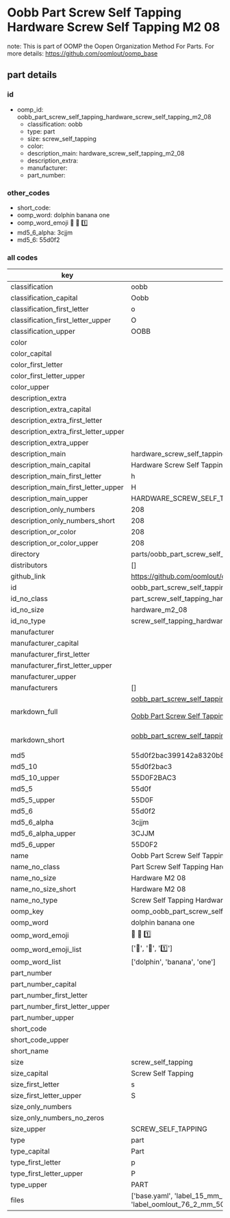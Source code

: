 # Oobb Part Screw Self Tapping Hardware Screw Self Tapping M2 08  

note: This is part of OOMP the Oopen Organization Method For Parts. For more details: https://github.com/oomlout/oomp_base

##  part details





### id
* oomp_id: oobb_part_screw_self_tapping_hardware_screw_self_tapping_m2_08
  * classification: oobb
  * type: part
  * size: screw_self_tapping
  * color: 
  * description_main: hardware_screw_self_tapping_m2_08
  * description_extra: 
  * manufacturer: 
  * part_number: 

### other_codes
* short_code: 
* oomp_word: dolphin banana one
* oomp_word_emoji :dolphin: :banana: :one:
* md5_6_alpha: 3cjjm
* md5_6: 55d0f2

### all codes 
| key | value |  
| --- | --- |  
| classification | oobb |  
| classification_capital | Oobb |  
| classification_first_letter | o |  
| classification_first_letter_upper | O |  
| classification_upper | OOBB |  
| color |  |  
| color_capital |  |  
| color_first_letter |  |  
| color_first_letter_upper |  |  
| color_upper |  |  
| description_extra |  |  
| description_extra_capital |  |  
| description_extra_first_letter |  |  
| description_extra_first_letter_upper |  |  
| description_extra_upper |  |  
| description_main | hardware_screw_self_tapping_m2_08 |  
| description_main_capital | Hardware Screw Self Tapping M2 08 |  
| description_main_first_letter | h |  
| description_main_first_letter_upper | H |  
| description_main_upper | HARDWARE_SCREW_SELF_TAPPING_M2_08 |  
| description_only_numbers | 208 |  
| description_only_numbers_short | 208 |  
| description_or_color | 208 |  
| description_or_color_upper | 208 |  
| directory | parts/oobb_part_screw_self_tapping_hardware_screw_self_tapping_m2_08 |  
| distributors | [] |  
| github_link | https://github.com/oomlout/oomlout_oomp_part_src/tree/main/parts/oobb_part_screw_self_tapping_hardware_screw_self_tapping_m2_08/working |  
| id | oobb_part_screw_self_tapping_hardware_screw_self_tapping_m2_08 |  
| id_no_class | part_screw_self_tapping_hardware_screw_self_tapping_m2_08 |  
| id_no_size | hardware_m2_08 |  
| id_no_type | screw_self_tapping_hardware_screw_self_tapping_m2_08 |  
| manufacturer |  |  
| manufacturer_capital |  |  
| manufacturer_first_letter |  |  
| manufacturer_first_letter_upper |  |  
| manufacturer_upper |  |  
| manufacturers | [] |  
| markdown_full | [oobb_part_screw_self_tapping_hardware_screw_self_tapping_m2_08](https://github.com/oomlout/oomlout_oomp_part_src/tree/main/parts/oobb_part_screw_self_tapping_hardware_screw_self_tapping_m2_08/working)<br>[](https://github.com/oomlout/oomlout_oomp_part_src/tree/main/parts/oobb_part_screw_self_tapping_hardware_screw_self_tapping_m2_08/working)<br>[Oobb Part Screw Self Tapping Hardware Screw Self Tapping M2 08](https://github.com/oomlout/oomlout_oomp_part_src/tree/main/parts/oobb_part_screw_self_tapping_hardware_screw_self_tapping_m2_08/working)<br><br> |  
| markdown_short | [oobb_part_screw_self_tapping_hardware_screw_self_tapping_m2_08](https://github.com/oomlout/oomlout_oomp_part_src/tree/main/parts/oobb_part_screw_self_tapping_hardware_screw_self_tapping_m2_08/working)<br><br> |  
| md5 | 55d0f2bac399142a8320b8e29bd64d5a |  
| md5_10 | 55d0f2bac3 |  
| md5_10_upper | 55D0F2BAC3 |  
| md5_5 | 55d0f |  
| md5_5_upper | 55D0F |  
| md5_6 | 55d0f2 |  
| md5_6_alpha | 3cjjm |  
| md5_6_alpha_upper | 3CJJM |  
| md5_6_upper | 55D0F2 |  
| name | Oobb Part Screw Self Tapping Hardware Screw Self Tapping M2 08 |  
| name_no_class | Part Screw Self Tapping Hardware Screw Self Tapping M2 08 |  
| name_no_size | Hardware M2 08 |  
| name_no_size_short | Hardware M2 08 |  
| name_no_type | Screw Self Tapping Hardware Screw Self Tapping M2 08 |  
| oomp_key | oomp_oobb_part_screw_self_tapping_hardware_screw_self_tapping_m2_08 |  
| oomp_word | dolphin banana one |  
| oomp_word_emoji | :dolphin: :banana: :one: |  
| oomp_word_emoji_list | [':dolphin:', ':banana:', ':one:'] |  
| oomp_word_list | ['dolphin', 'banana', 'one'] |  
| part_number |  |  
| part_number_capital |  |  
| part_number_first_letter |  |  
| part_number_first_letter_upper |  |  
| part_number_upper |  |  
| short_code |  |  
| short_code_upper |  |  
| short_name |  |  
| size | screw_self_tapping |  
| size_capital | Screw Self Tapping |  
| size_first_letter | s |  
| size_first_letter_upper | S |  
| size_only_numbers |  |  
| size_only_numbers_no_zeros |  |  
| size_upper | SCREW_SELF_TAPPING |  
| type | part |  
| type_capital | Part |  
| type_first_letter | p |  
| type_first_letter_upper | P |  
| type_upper | PART |  
| files | ['base.yaml', 'label_15_mm_30_mm.pdf', 'label_15_mm_30_mm.svg', 'label_76_2_mm_50_8_mm.pdf', 'label_76_2_mm_50_8_mm.svg', 'label_oomlout_76_2_mm_50_8_mm.pdf', 'label_oomlout_76_2_mm_50_8_mm.svg', 'readme.md', 'working.json', 'working.yaml'] |  
